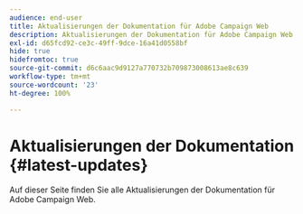 ```yaml
---
audience: end-user
title: Aktualisierungen der Dokumentation für Adobe Campaign Web
description: Aktualisierungen der Dokumentation für Adobe Campaign Web
exl-id: d65fcd92-ce3c-49ff-9dce-16a41d0558bf
hide: true
hidefromtoc: true
source-git-commit: d6c6aac9d9127a770732b709873008613ae8c639
workflow-type: tm+mt
source-wordcount: '23'
ht-degree: 100%

---
```


# Aktualisierungen der Dokumentation {#latest-updates}

Auf dieser Seite finden Sie alle Aktualisierungen der Dokumentation für Adobe Campaign Web.